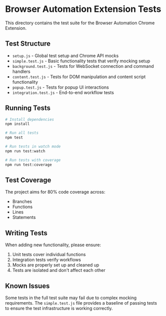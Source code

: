 # Browser Automation Extension Tests

This directory contains the test suite for the Browser Automation Chrome Extension.

## Test Structure

- `setup.js` - Global test setup and Chrome API mocks
- `simple.test.js` - Basic functionality tests that verify mocking setup
- `background.test.js` - Tests for WebSocket connection and command handlers
- `content.test.js` - Tests for DOM manipulation and content script functionality
- `popup.test.js` - Tests for popup UI interactions
- `integration.test.js` - End-to-end workflow tests

## Running Tests

```bash
# Install dependencies
npm install

# Run all tests
npm test

# Run tests in watch mode
npm run test:watch

# Run tests with coverage
npm run test:coverage
```

## Test Coverage

The project aims for 80% code coverage across:
- Branches
- Functions
- Lines
- Statements

## Writing Tests

When adding new functionality, please ensure:
1. Unit tests cover individual functions
2. Integration tests verify workflows
3. Mocks are properly set up and cleaned up
4. Tests are isolated and don't affect each other

## Known Issues

Some tests in the full test suite may fail due to complex mocking requirements. The `simple.test.js` file provides a baseline of passing tests to ensure the test infrastructure is working correctly.